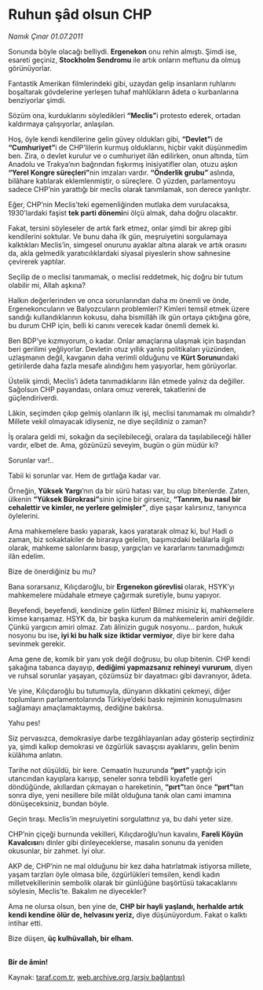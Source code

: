 # Ruhun şâd olsun CHP

*Namık Çınar 01.07.2011*

<div class="yazi"><p>Sonunda böyle olacağı belliydi. <b>Ergenekon</b> onu rehin almıştı. Şimdi ise, esareti geçiniz, <b>Stockholm Sendromu </b>ile artık onların meftunu da olmuş görünüyorlar.</p>
<p>Fantastik Amerikan filmlerindeki gibi, uzaydan gelip insanların ruhlarını boşaltarak gövdelerine yerleşen tuhaf mahlûkların âdeta o kurbanlarına benziyorlar şimdi.</p>
<p>Sözüm ona, kurduklarını söyledikleri <b>“Meclis”</b>i protesto ederek, ortadan kaldırmaya çalışıyorlar, anlaşılan.</p>
<p>Hoş, öyle kendi kendilerine gelin güvey oldukları gibi, <b>“Devlet”</b>i de <b>“Cumhuriyet”</b>i de CHP’lilerin kurmuş olduklarını, hiçbir vakit düşünmedim ben. Zira, o devlet kurulur ve o cumhuriyet ilân edilirken, onun altında, tüm Anadolu ve Trakya’nın bağrından fışkırmış inisiyatifler olan, otuzu aşkın <b>“Yerel Kongre süreçleri”</b>nin imzaları vardır. <b>“Önderlik grubu” </b>aslında, bilâhare katılarak eklemlenmiştir, o süreçlere. O yüzden, parlamentoyu sadece CHP’nin yarattığı bir meclis olarak tanımlamak, son derece yanlıştır.</p>
<p>Eğer, CHP’nin Meclis’teki egemenliğinden mutlaka dem vurulacaksa, 1930’lardaki faşist <b>tek parti dönemi</b>ni ölçü almak, daha doğru olacaktır.</p>
<p>Fakat, tersini söyleseler de artık fark etmez, onlar şimdi bir akrep gibi kendilerini soktular. Ve bunu daha ilk gün, meşruiyetini sorgulamaya kalktıkları Meclis’in, simgesel onurunu ayaklar altına alarak ve artık orasını da, akla gelmedik yaratıcılıklardaki siyasal piyeslerin show sahnesine çevirerek yaptılar.</p>
<p>Seçilip de o meclisi tanımamak, o meclisi reddetmek, hiç doğru bir tutum olabilir mi, Allah aşkına?</p>
<p>Halkın değerlerinden ve onca sorunlarından daha mı önemli ve önde, Ergenekoncuların ve Balyozcuların problemleri? Kimleri temsil etmek üzere sandığı kullandıklarının kokusu, daha bismillâh ilk gün ortaya çıktığına göre, bu durum CHP için, belli ki canını verecek kadar önemli demek ki.</p>
<p>Ben BDP’ye kızmıyorum, o kadar. Onlar amaçlarına ulaşmak için başından beri gerilimi yeğliyorlar. Devletin otuz yıllık yanlış politikaları yüzünden, uzlaşmanın değil, kavganın daha verimli olduğunu ve <b>Kürt Sorunu</b>ndaki getirilerde daha fazla mesafe alındığını hem yaşıyorlar, hem görüyorlar.</p>
<p>Üstelik şimdi, Meclis’i âdeta tanımadıklarını ilân etmede yalnız da değiller. Sağolsun CHP payandası, onlara omuz vererek, takatlerini de güçlendiriverdi.</p>
<p>Lâkin, seçimden çıkıp gelmiş olanların ilk işi, meclisi tanımamak mı olmalıdır? Millete vekil olmayacak idiyseniz, ne diye seçildiniz o zaman?</p>
<p>İş oralara geldi mi, sokağın da seçilebileceği, oralara da taşılabileceği hâller vardır, elbet de. Ama, gözünüzü seveyim, bugün o gün müdür ki?</p>
<p>Sorunlar var!..</p>
<p>Tabii ki sorunlar var. Hem de gırtlağa kadar var.</p>
<p>Örneğin, <b>Yüksek Yargı</b>’nın da bir sürü hatası var, bu olup bitenlerde. Zaten, ülkenin <b>“Yüksek Bürokrasi”</b>sinin içine bir girseniz, <b>“Tanrım, bu nasıl bir cehalettir ve kimler, ne yerlere gelmişler”</b>, diye şaşar kalırsınız, tanıyınca öylelerini.</p>
<p>Ama mahkemelere baskı yaparak, kaos yaratarak olmaz ki, bu! Hadi o zaman, biz sokaktakiler de biraraya gelelim, başımızdaki belâlarla ilgili olarak, mahkeme salonlarını basıp, yargıçları ve kararlarını tanımadığımızı ilân edelim.</p>
<p>Bize de önerdiğiniz bu mu?</p>
<p>Bana sorarsanız, Kılıçdaroğlu, bir <b>Ergenekon görevlisi </b>olarak, HSYK’yı mahkemelere müdahale etmeye çağırmak suretiyle, bunu yapıyor.</p>
<p>Beyefendi, beyefendi, kendinize gelin lütfen! Bilmez misiniz ki, mahkemelere kimse karışamaz. HSYK da, bir başka kurum da mahkemelerin amiri değildir. Çünkü yargıcın amiri olmaz. Zatı âlinizin guguk nosyonu... pardon, hukuk nosyonu bu ise<b>, iyi ki bu halk size</b> <b>iktidar vermiyor</b>, diye bir kere daha sevinmek gerekir.</p>
<p>Ama gene de, komik bir yanı yok değil doğrusu, bu olup bitenin. CHP kendi şakağına tabanca dayayıp, <b>dediğimi yapmazsanız rehineyi</b> <b>vururum</b>, diyen ve ruhsal sorunlar yaşayan, çözümsüz bir dayatmacı gibi davranıyor, âdeta.</p>
<p>Ve yine, Kılıçdaroğlu bu tutumuyla, dünyanın dikkatini çekmeyi, diğer toplumların parlamentolarında Türkiye’deki baskı rejiminin konuşulmasını sağlamayı amaçlamaktaymış, dediğine bakılırsa.</p>
<p>Yahu pes!</p>
<p>Siz pervasızca, demokrasiye darbe tezgâhlayanları aday gösterip seçtirdiniz ya, şimdi kalkıp demokrasi ve özgürlük savaşçısı ayaklarını, gelin benim külâhıma anlatın.</p>
<p>Tarihe not düşüldü, bir kere. Cemaatin huzurunda <b>“pırt” </b>yaptığı için utancından kayıplara karışıp, seneler sonra tebdili kıyafetle geri döndüğünde, akıllardan çıkmayan o hareketinin, <b>“pırt”</b>tan önce <b>“pırt”</b>tan sonra diye, yeni nesillere bile milât olduğuna tanık olan cami imamına dönüşeceksiniz, bundan böyle.</p>
<p>Geçin tıraşı. Meclis’in meşruiyetini sorgulattınız ya, bu dahi yeter size.</p>
<p>CHP’nin çiçeği burnunda vekilleri, Kılıçdaroğlu’nun kavalını, <b>Fareli Köyün Kavalcısı</b>nı dinler gibi dinleyeceklerse, masalın sonunu da yeniden okusunlar, bir zahmet. İyi olur.</p>
<p>AKP de, CHP’nin ne mal olduğunu bir kez daha hatırlatmak istiyorsa millete, yaşam tarzları öyle olmasa bile, özgürlükleri temsilen, kendi kadın milletvekillerinin sembolik olarak bir günlüğüne başörtüsü takacaklarını söylesin, Meclis’te. Bakalım ne diyecekler?</p>
<p>Ama ne olursa olsun, ben yine de, <b>CHP bir hayli</b> <b>yaşlandı, herhalde artık kendi kendine ölür de, helvasını yeriz,</b> diye düşünüyordum. Fakat o kalktı intihar etti.</p>
<p>Bize düşen, <b>üç kulhüvallah, bir elham</b>.</p>
<p><b><br/>Bir de âmin!</b></p>
</div>

Kaynak: [taraf.com.tr](http://www.taraf.com.tr/namik-cinar/makale-ruhun-sad-olsun-chp.htm), [web.archive.org (arşiv bağlantısı)](http://web.archive.org/web/20130624033043/http://www.taraf.com.tr/namik-cinar/makale-ruhun-sad-olsun-chp.htm)
